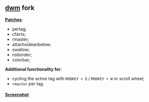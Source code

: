 ## [dwm](https://dwm.suckless.org/) fork

[**Patches**](https://dwm.suckless.org/patches/):

+ pertag;
+ cfacts;
+ rmaster;
+ attachsideanbelow;
+ swallow;
+ noborder;
+ colorbar;

**Additional functionality for**: 
+ cycling the active tag with `MODKEY + Q` / `MODKEY + W` or scroll wheel;
+ `rmaster` per tag.

#### [Screenshot](https://raw.githubusercontent.com/niculaionut/dwm/main/img/1.png)
